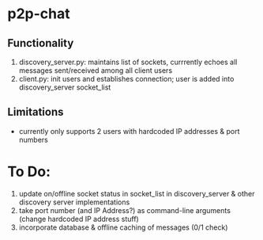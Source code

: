 # p2p-chat

## Functionality
1) discovery_server.py: maintains list of sockets, currrently echoes all messages sent/received among all client users
2) client.py: init users and establishes connection; user is added into discovery_server socket_list

## Limitations
- currently only supports 2 users with hardcoded IP addresses & port numbers

# To Do:
1) update on/offline socket status in socket_list in discovery_server
    & other discovery server implementations
2) take port number (and IP Address?) as command-line arguments (change hardcoded IP address stuff)
3) incorporate database & offline caching of messages (0/1 check)